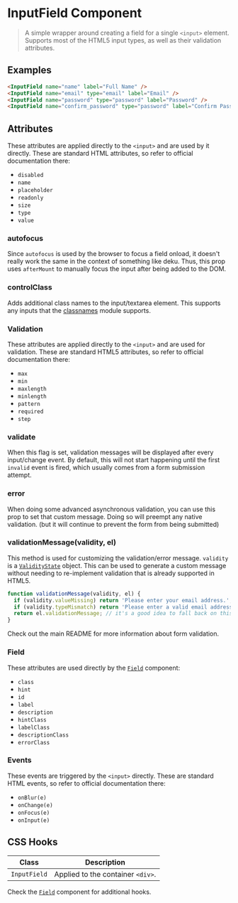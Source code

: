 
# InputField Component

> A simple wrapper around creating a field for a single `<input>` element.
> Supports most of the HTML5 input types, as well as their validation attributes.


## Examples

```html
<InputField name="name" label="Full Name" />
<InputField name="email" type="email" label="Email" />
<InputField name="password" type="password" label="Password" />
<InputField name="confirm_password" type="password" label="Confirm Password" />
```


## Attributes

These attributes are applied directly to the `<input>` and are used by it directly. These
are standard HTML attributes, so refer to official documentation there:

 * `disabled`
 * `name`
 * `placeholder`
 * `readonly`
 * `size`
 * `type`
 * `value`

### autofocus

Since `autofocus` is used by the browser to focus a field onload, it doesn't
really work the same in the context of something like deku. Thus, this prop
uses `afterMount` to manually focus the input after being added to the DOM.

### controlClass

Adds additional class names to the input/textarea element. This supports any inputs that
the [classnames](https://www.npmjs.com/package/classnames) module supports.

### Validation

These attributes are applied directly to the `<input>` and are used for validation. These
are standard HTML5 attributes, so refer to official documentation there:

 * `max`
 * `min`
 * `maxlength`
 * `minlength`
 * `pattern`
 * `required`
 * `step`

### validate

When this flag is set, validation messages will be displayed after every input/change event.
By default, this will not start happening until the first `invalid` event is fired, which
usually comes from a form submission attempt.

### error

When doing some advanced asynchronous validation, you can use this prop to set that custom
message. Doing so will preempt any native validation. (but it will continue to prevent the
form from being submitted)

### validationMessage(validity, el)

This method is used for customizing the validation/error message. `validity` is a
[`ValidityState`](https://developer.mozilla.org/en-US/docs/Web/API/ValidityState) object. This
can be used to generate a custom message without needing to re-implement validation that is
already supported in HTML5.

```js
function validationMessage(validity, el) {
  if (validity.valueMissing) return 'Please enter your email address.';
  if (validity.typeMismatch) return 'Please enter a valid email address.';
  return el.validationMessage; // it's a good idea to fall back on this value
}
```

Check out the main README for more information about form validation.

### Field

These attributes are used directly by the [`Field`](../field) component:

 * `class`
 * `hint`
 * `id`
 * `label`
 * `description`
 * `hintClass`
 * `labelClass`
 * `descriptionClass`
 * `errorClass`

### Events

These events are triggered by the `<input>` directly. These are standard HTML events,
so refer to official documentation there:

 * `onBlur(e)`
 * `onChange(e)`
 * `onFocus(e)`
 * `onInput(e)`

## CSS Hooks

| Class | Description |
| ----- | ------- |
| `InputField` | Applied to the container `<div>`. |

Check the [`Field`](../field) component for additional hooks.
